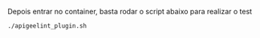 
Depois entrar no container, basta rodar o script abaixo para realizar o test

    ./apigeelint_plugin.sh
